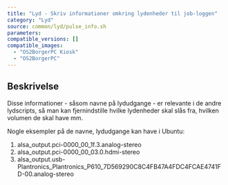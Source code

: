 ```yaml
---
title: "Lyd - Skriv informationer omkring lydenheder til job-loggen"
category: "Lyd"
source: common/lyd/pulse_info.sh
parameters:
compatible_versions: []
compatible_images:
  - "OS2BorgerPC Kiosk"
  - "OS2BorgerPC"
---
```


## Beskrivelse
Disse informationer - såsom navne på lydudgange - er relevante i de andre lydscripts, så man kan fjernindstille hvilke lydenheder skal slås fra, hvilken volumen de skal have mm.

Nogle eksempler på de navne, lydudgange kan have i Ubuntu:
1. alsa_output.pci-0000_00_1f.3.analog-stereo
2. alsa_output.pci-0000_00_03.0.hdmi-stereo
3. alsa_output.usb-Plantronics_Plantronics_P610_7D569290C8C4FB47A4FDC4FCAE4741FD-00.analog-stereo